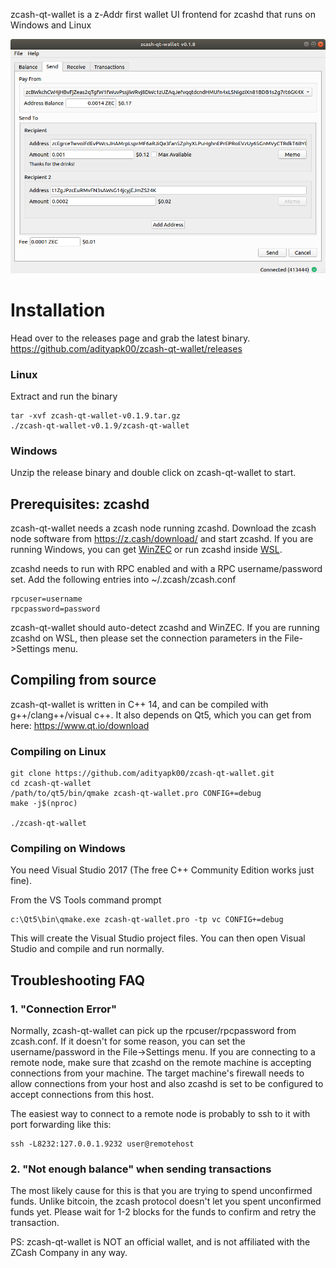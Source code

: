 zcash-qt-wallet is a z-Addr first wallet UI frontend for zcashd that runs on Windows and Linux

![Screenshot](docs/screenshot-main.png?raw=true)

# Installation

Head over to the releases page and grab the latest binary. https://github.com/adityapk00/zcash-qt-wallet/releases


### Linux
Extract and run the binary
```
tar -xvf zcash-qt-wallet-v0.1.9.tar.gz
./zcash-qt-wallet-v0.1.9/zcash-qt-wallet
```

### Windows
Unzip the release binary and double click on zcash-qt-wallet to start.

## Prerequisites: zcashd
zcash-qt-wallet needs a zcash node running zcashd. Download the zcash node software from https://z.cash/download/ and start zcashd. If you are running Windows, you can get [WinZEC](https://winzec.com/) or run zcashd inside [WSL](https://docs.microsoft.com/en-us/windows/wsl/install-win10).

zcashd needs to run with RPC enabled and with a RPC username/password set. Add the following entries into ~/.zcash/zcash.conf

```
rpcuser=username
rpcpassword=password
```
zcash-qt-wallet should auto-detect zcashd and WinZEC. If you are running zcashd on WSL, then please set the connection parameters in the File->Settings menu. 


## Compiling from source
zcash-qt-wallet is written in C++ 14, and can be compiled with g++/clang++/visual c++. It also depends on Qt5, which you can get from here: https://www.qt.io/download

### Compiling on Linux

```
git clone https://github.com/adityapk00/zcash-qt-wallet.git
cd zcash-qt-wallet
/path/to/qt5/bin/qmake zcash-qt-wallet.pro CONFIG+=debug
make -j$(nproc)

./zcash-qt-wallet
```

### Compiling on Windows
You need Visual Studio 2017 (The free C++ Community Edition works just fine). 

From the VS Tools command prompt
```
c:\Qt5\bin\qmake.exe zcash-qt-wallet.pro -tp vc CONFIG+=debug
```
This will create the Visual Studio project files. You can then open Visual Studio and compile and run normally. 

## Troubleshooting FAQ
### 1. "Connection Error"

Normally, zcash-qt-wallet can pick up the rpcuser/rpcpassword from zcash.conf. If it doesn't for some reason, you can set the username/password in the File->Settings menu. 
If you are connecting to a remote node, make sure that zcashd on the remote machine is accepting connections from your machine. The target machine's firewall needs to allow connections
from your host and also zcashd is set to be configured to accept connections from this host. 

The easiest way to connect to a remote node is probably to ssh to it with port forwarding like this:
```
ssh -L8232:127.0.0.1.9232 user@remotehost
```
### 2. "Not enough balance" when sending transactions
The most likely cause for this is that you are trying to spend unconfirmed funds. Unlike bitcoin, the zcash protocol doesn't let you spent unconfirmed funds yet. Please wait for 
1-2 blocks for the funds to confirm and retry the transaction. 

PS: zcash-qt-wallet is NOT an official wallet, and is not affiliated with the ZCash Company in any way. 